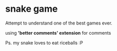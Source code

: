 # snake game

Attempt to understand one of the best games ever.

using **'better comments' extension** for comments 

Ps. my snake loves to eat riceballs :P